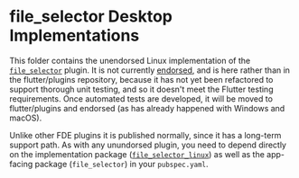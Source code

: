 # file_selector Desktop Implementations

This folder contains the unendorsed Linux implementation of the
[`file_selector`](https://github.com/flutter/plugins/tree/master/packages/file_selector)
plugin. It is not currently
[endorsed](https://flutter.dev/docs/development/packages-and-plugins/developing-packages#endorsed-federated-plugin),
and is here rather than in the flutter/plugins repository, because
it has not yet been refactored to support thorough
unit testing, and so it doesn't meet the Flutter testing
requirements. Once automated tests are developed, it will be moved to
flutter/plugins and endorsed (as has already happened with Windows and
macOS).

Unlike other FDE plugins it is published normally, since it has a
long-term support path. As with any unundorsed plugin, you need to
depend directly on the implementation package
([`file_selector_linux`](https://pub.dev/packages/file_selector_linux))
as well as the app-facing package (`file_selector`) in your `pubspec.yaml`.
